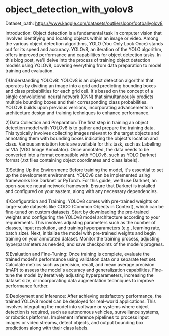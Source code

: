 # object_detection_with_yolov8

Dataset_path: https://www.kaggle.com/datasets/outliersloop/footballyolov8

Introduction:
Object detection is a fundamental task in computer vision that involves identifying and locating objects within an image or video. Among the various object detection algorithms, YOLO (You Only Look Once) stands out for its speed and accuracy. YOLOv8, an iteration of the YOLO algorithm, offers improved performance and capabilities for object detection tasks. In this blog post, we'll delve into the process of training object detection models using YOLOv8, covering everything from data preparation to model training and evaluation.

1)Understanding YOLOv8:
YOLOv8 is an object detection algorithm that operates by dividing an image into a grid and predicting bounding boxes and class probabilities for each grid cell. It's based on the concept of a single convolutional neural network (CNN) that simultaneously predicts multiple bounding boxes and their corresponding class probabilities. YOLOv8 builds upon previous versions, incorporating advancements in architecture design and training techniques to enhance performance.

2)Data Collection and Preparation:
The first step in training an object detection model with YOLOv8 is to gather and prepare the training data. This typically involves collecting images relevant to the target objects and annotating them with bounding boxes indicating the object's location and class. Various annotation tools are available for this task, such as LabelImg or VIA (VGG Image Annotator). Once annotated, the data needs to be converted into a format compatible with YOLOv8, such as YOLO Darknet format (.txt files containing object coordinates and class labels).

3)Setting Up the Environment:
Before training the model, it's essential to set up the development environment. YOLOv8 can be implemented using frameworks like Darknet or PyTorch. For this guide, we'll use Darknet, an open-source neural network framework. Ensure that Darknet is installed and configured on your system, along with any necessary dependencies.

4)Configuration and Training:
YOLOv8 comes with pre-trained weights on large-scale datasets like COCO (Common Objects in Context), which can be fine-tuned on custom datasets. Start by downloading the pre-trained weights and configuring the YOLOv8 model architecture according to your requirements. This involves adjusting parameters such as the number of classes, input resolution, and training hyperparameters (e.g., learning rate, batch size). Next, initialize the model with pre-trained weights and begin training on your annotated dataset. Monitor the training process, adjusting hyperparameters as needed, and save checkpoints of the model's progress.

5)Evaluation and Fine-Tuning:
Once training is complete, evaluate the trained model's performance using validation data or a separate test set. Calculate metrics such as precision, recall, and mean average precision (mAP) to assess the model's accuracy and generalization capabilities. Fine-tune the model by iteratively adjusting hyperparameters, increasing the dataset size, or incorporating data augmentation techniques to improve performance further.

6)Deployment and Inference:
After achieving satisfactory performance, the trained YOLOv8 model can be deployed for real-world applications. This involves integrating the model into software or systems where object detection is required, such as autonomous vehicles, surveillance systems, or robotics platforms. Implement inference pipelines to process input images or video streams, detect objects, and output bounding box predictions along with their class labels.
